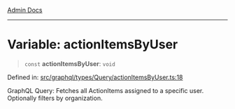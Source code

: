 [Admin Docs](/)

***

# Variable: actionItemsByUser

> `const` **actionItemsByUser**: `void`

Defined in: [src/graphql/types/Query/actionItemsByUser.ts:18](https://github.com/gautam-divyanshu/talawa-api/blob/d8a8cac9e6df3a48d2412b7eda7ba90695bb5e35/src/graphql/types/Query/actionItemsByUser.ts#L18)

GraphQL Query: Fetches all ActionItems assigned to a specific user.
Optionally filters by organization.
